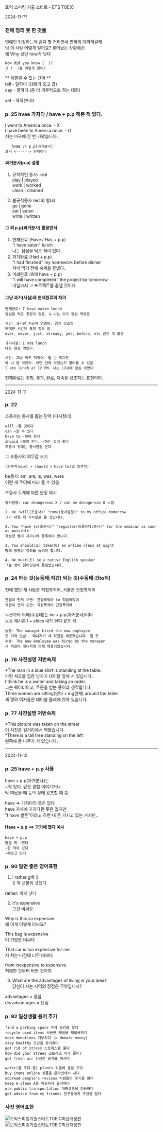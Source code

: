 토익 스피킹 기출 스타트 - ETS TOEIC  

2024-11-??  
  
### 전에 정리 못 한 것들 
연예인 입장하는데 혼자 형 거리면서 편하게 대화하길래  
님 이 사람 어떻게 알아요? 물어보는 상황에선  
왜 Why 보단 how가 낫다  
  
```
How did you know (  )?  
그 (  )을 어떻게 알아?  
```
  
** 해깔릴 수 있는 단어 **  
tell - 말하다 (대화가 오고 감)  
cay - 말하다 (좀 더 의무적으로 하는 대화)  
  
yet - 아직(부사)  
  
### p. 25 hvae 가지다 / have + p.p 해본 적 있다.  
  
I went to America once. - X  
I have been to America once. - O  
저는 미국에 한 번 가봤습니다.  
  
```
   hvae v+ p.p(과거분사)  
과거 <------> 현재이다  
```
  
#### 과거분사(p.p) 설명 
1) 규칙적인 동사: ~ed  
play | played  
work | worked  
clean | cleaned  
  
2) 불규칙동사 (ed 외 형태)  
go | gone  
eat | eaten  
write | written  
  
#### 그 외 p.p(과거분사) 활용방식 
1) 현재완료 (Have / Has + p.p)  
"I have eaten" lunch  
나는 점심을 먹은 적이 있다.  
2) 과거완료 (Had + p.p)  
"I had finished" my homework before dinner  
저녁 먹기 전에 숙제를 끝냈다.  
3) 미래완료 (Will have + p.p)  
"I will have completed" the project by tomorrow  
내일까지 그 프로젝트를 끝낼 것이다  
  
#### 그냥 과거(사실)와 현재완료의 차이 
```
현재완료: I have eaten lunch  
점심을 먹은 경험이 있음. & 나는 이미 점심 먹었음  
  
시간: 과거랑 지금이 연결됨. 경험 강조임  
애매한 시간대 표현 정도 씀  
over, never, just, already, yet, before, etc 같은 게 붙음  
```
```
과거사실: I ate lunch  
나는 점심 먹었다.  
  
시간: 그냥 써도 먹었어. 할 순 있다만   
아 나 밥 먹었어. 하면 언제 먹었는지 물어볼 수 있음  
I ate lunch at 12 PM. 나는 12시에 점심 먹었다  
```
  
현재완료는 경험, 결과, 완료, 지속을 강조하는 표현이다.  
  
***
  
2024-11-11  
  
### p. 22 
조동사는 동사를 돕는 단어 (다시정리)  
```
will ~할 것이다  
can ~할 수 있다  
have to ~해야 한다  
should ~해야 한다, ~하는 것이 좋다  
조동사 뒤에는 동사원형 온다  
```
  
그 조동사의 의무감 크기  
```
(의무적)must > should > have to(덜 의무적)  
```
  
be동사: am, are, is, was, were  
이런 게 주어에 따라 올 수 있음  
  
조동사 무게에 따른 문장 예시  
```
동사원형: can deangerous X / can be deangerous O 느낌  
  
1. He "will(조동사)" "come(동사원형)" to my office tomorrow  
그가 내일 제 사무실로 올 것입니다.  
  
2. You "have to(조동사)" "register(등록하다:동사)" for the seminar as soon as possible  
가능한 빨리 세미나에 등록해야 합니다.  
  
3. You should(조) take(동) an online class at night  
밤에 동영상 강의를 들어야 합니다.  
  
4. He must(조) be a native English speaker  
그는 영어 원어민임에 틀림없습니다.   
```
  
### p. 24 하는 것(능동태:직간) 되는 것(수동태:간to직) 
전에 했던 게 사람은 직접목적어, 사물은 간접목적어  
```
간접이 먼저 오면: 간접목적어 to 직접목적어  
직접이 먼저 오면: 직접목적어 간접목적어  
```
  
누군가의 의해(수동태)는 be + p.p(과거분사)이다  
능동 예시론 I + ables 내가 덮다 같은 식  
  
```
능동: The manager hired the new employee  
뜻 기억 안남.. 매니저가 새 직원을 채용했습니다. 일 듯  
수동: The new employee was hired by the manager  
새 직원이 매니저에 의해 채용되었습니다.  
```
  
  
### p. 76 사진설명 저번숙제 
*The man in a blue shirt is standing at the table.  
파란 셔츠를 입은 남자가 테이블 앞에 서 있습니다.  
I think he is a waiter and taking an order.  
그는 웨이터이고, 주문을 받는 중이라 생각합니다.  
Three women are sitting(앉다 + ing현재) around the table.  
세 명의 여자들은 테이블 둘레에 앉아 있습니다.  
  
### p. 77 사진설명 저번숙제 
*This picture was taken on the street  
이 사진은 길거리에서 찍혔습니다.  
*There is a tall tree standing on the left  
왼쪽에 큰 나무가 서 있습니다.  
  
*** 
  
2024-11-12  
  
### p. 25 have + p.p 사용 
have + p.p(과거분사)는  
~적 있다. 같은 경험 이야기거나  
막 떠났을 때 등의 상태 강조할 때 씀  
  
have => 가지다의 뜻은 없다  
have 자체에 가지다란 뜻은 없지만  
"I have 셀폰"이라고 하면 내 폰 가지고 있는 거지만..  
  
#### Have + p.p ==> 과거에 했다 예시  
```
have + p.p  
방금 막 ~했다  
~한 적이 있다  
~해오고 있다  
```
  
### p. 90 알면 좋은 영어표현 
1) I rather gift ()  
() 이 선물이 낫겠다  
  
rather: 이게 낫다  
  
2) It's expensive  
그건 비싸요  
  
Why is this so expensive  
왜 이게 이렇게 비싸요?  
  
This bag is expensive  
이 가방은 비싸다  
  
That car is too expensive for me  
저 차는 나한테 너무 비싸다  
  
from inexpensive to expensive  
저렴한 것부터 비싼 것까지  
  
3) What are the advantages of living in your area?  
당신이 사는 지역의 장점은 무엇입니까?  
  
advantages = 장점  
dis advantages = 단점  
  
### p. 92 일상생활 용어 추가 
```
find a parking space 주차 공간을 찾다  
recycle used items 사용한 제품을 재활용하다  
make donations 기부하다 (= donate money)  
stay healthy 건강을 유지하다  
get rid of stress 스트레스를 풀다  
how did your strees 스트레스 어캐 풀어?  
get fresh air 신선한 공기를 마시다  

water(물 주다-동) plants 식물에 물을 주다  
buy items online 상품을 온라인에서 사다  
odpread people's reviews 사람들의 후기를 읽다  
keep A clean A를 깨끗하게 유지하다  
use public transportation 대중교통을 이용하다  
get advice from my friends 친구들에게 조언을 얻다  
```
  
### 사진 영어표현 
![토익스피킹기출스타트TOEIC최신개정판](/image/비전-TOEIC영어스피킹1.jpg)  
![토익스피킹기출스타트TOEIC최신개정판](/image/비전-TOEIC영어스피킹2.jpg)  
